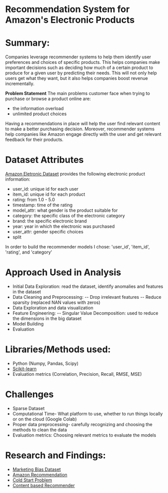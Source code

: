 # Recommendation System for Amazon's Electronic Products

# Summary:

Companies leverage recommender systems to help them identify user preferences and choices of specific products. This helps companies make important decisions such as deciding how much of a certain product to produce for a given user by predicting their needs. This will not only help users get what they want, but it also helps companies boost revenue incrementally.

**Problem Statement**
The main problems customer face when trying to purchase or browse a product online are:
- the information overload
- unlimited product choices

Having a recommendations in place will help the user find relevant content to make a better purchasing decision. Moreover, recommender systems help companies like Amazon engage directly with the user and get relevant feedback for their products.

# Dataset Attributes

[Amazon Eletronic Dataset](https://cseweb.ucsd.edu/~jmcauley/datasets.html#market_bias) provides the following electronic product information:

- user_id: unique id for each user
- item_id: unique id for each product
- rating: from 1.0 - 5.0
- timestamp: time of the rating
- model_attr: what gender is the product suitable for
- category: the specific class of the electronic category
- brand: the specific electronic brand
- year: year in which the electronic was purchased
- user_attr: gender specific choices
- split

In order to build the recommender models I chose: 'user_id', 'item_id', 'rating', and 'category'

# Approach Used in Analysis

- Initial Data Exploration: read the dataset, identify anomalies and features in the dataset
- Data Cleaning and Preprocessing: 
  -- Drop irrelevant features
  -- Reduce sparsity (replaced NAN values with zeros)
- Data Exploration and data visualization
- Feature Engineering: 
  -- Singular Value Decomposition: used to reduce the dimensions in the big dataset
- Model Building
- Evaluation

# Libraries/Methods used:

- Python (Numpy, Pandas, Scipy)
- [Scikit-learn](https://scikit-learn.org/)
- Evaluation metrics (Correlation, Precision, Recall, RMSE, MSE)

# Challenges

- Sparse Dataset
- Computational Time- What platform to use, whether to run things locally or on the cloud (Google Colab)
- Proper data preprocessing- carefully recognizing and choosing the methods to clean the data
- Evaluation metrics: Choosing relevant metrics to evaluate the models

# Research and Findings:

- [Marketing Bias Dataset](https://cseweb.ucsd.edu/~jmcauley/datasets.html#market_bias)
- [Amazon Recommendation](https://aws.amazon.com/personalize/)
- [Cold Start Problem](https://www.wikiwand.com/en/Cold_start_(recommender_systems))
- [Content based Recommender](https://www.analyticsvidhya.com/blog/2015/08/beginners-guide-learn-content-based-recommender-systems/)
